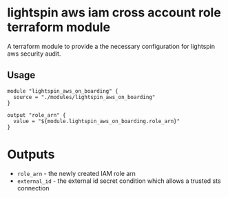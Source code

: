 lightspin aws iam cross account role terraform module
===========

A terraform module to provide a the necessary configuration for lightspin aws security audit.


Usage
-----

```hcl
module "lightspin_aws_on_boarding" {
  source = "./modules/lightspin_aws_on_boarding"
}

output "role_arn" {
  value = "${module.lightspin_aws_on_boarding.role_arn}"
}
```


Outputs
=======
 - `role_arn` - the newly created IAM role arn
 - `external_id` - the external id secret condition which allows a trusted sts connection


 
